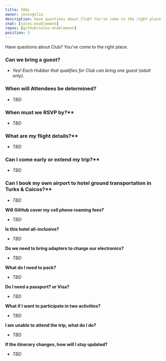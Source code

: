 ```yaml
---
title: FAQs
owner: jeningolia
description: Have questions about Club? You've come to the right place
chat: [sales-enablement]
repos: [github/sales-enablement]
position: 3
---
```



Have questions about Club? You've come to the right place.

### Can we bring a guest?
* *Yes! Each Hubber that qualifies for Club can bring one guest (adult only).*

### When will Attendees be determined?
* *TBD*

### When must we RSVP by?**
* *TBD*

### What are my flight details?**
* *TBD*

### Can I come early or extend my trip?**
* *TBD*

### Can I book my own airport to hotel ground transportation in Turks & Caicos?**
* *TBD*

**Will GitHub cover my cell phone roaming fees?**
* *TBD*

**Is this hotel all-inclusive?**
* *TBD*

**Do we need to bring adapters to charge our electronics?**
* *TBD*

**What do I need to pack?**
* *TBD*

**Do I need a passport? or Visa?**
* *TBD*

**What if I want to participate in two activities?**
* *TBD*

**I am unable to attend the trip, what do I do?**
* *TBD*

**If the itinerary changes, how will I stay updated?**
* *TBD*
